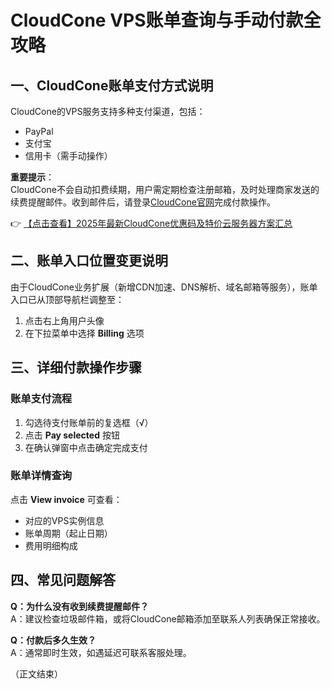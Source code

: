 # CloudCone VPS账单查询与手动付款全攻略

## 一、CloudCone账单支付方式说明
CloudCone的VPS服务支持多种支付渠道，包括：
- PayPal
- 支付宝
- 信用卡（需手动操作）

**重要提示**：  
CloudCone不会自动扣费续期，用户需定期检查注册邮箱，及时处理商家发送的续费提醒邮件。收到邮件后，请登录[CloudCone官网](https://bit.ly/Cloudcone)完成付款操作。

👉 [【点击查看】2025年最新CloudCone优惠码及特价云服务器方案汇总](https://bit.ly/Cloudcone)

## 二、账单入口位置变更说明
由于CloudCone业务扩展（新增CDN加速、DNS解析、域名邮箱等服务），账单入口已从顶部导航栏调整至：
1. 点击右上角用户头像
2. 在下拉菜单中选择 **Billing** 选项

## 三、详细付款操作步骤
### 账单支付流程
1. 勾选待支付账单前的复选框（√）
2. 点击 **Pay selected** 按钮
3. 在确认弹窗中点击确定完成支付

### 账单详情查询
点击 **View invoice** 可查看：
- 对应的VPS实例信息
- 账单周期（起止日期）
- 费用明细构成

## 四、常见问题解答
**Q：为什么没有收到续费提醒邮件？**  
A：建议检查垃圾邮件箱，或将CloudCone邮箱添加至联系人列表确保正常接收。

**Q：付款后多久生效？**  
A：通常即时生效，如遇延迟可联系客服处理。

（正文结束）